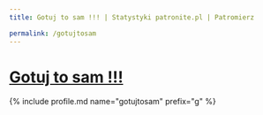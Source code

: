 ```yaml
---
title: Gotuj to sam !!! | Statystyki patronite.pl | Patromierz

permalink: /gotujtosam
---
```


# [Gotuj to sam !!!](https://patronite.pl/gotujtosam)

{% include profile.md name="gotujtosam" prefix="g" %}
